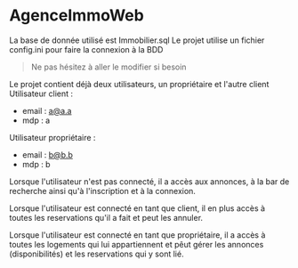# AgenceImmoWeb

La base de donnée utilisé est Immobilier.sql
Le projet utilise un fichier config.ini pour faire la connexion à la BDD
> Ne pas hésitez à aller le modifier si besoin

Le projet contient déjà deux utilisateurs, un propriétaire et l'autre client
Utilisateur client : 
- email : a@a.a
- mdp : a

Utilisateur propriétaire : 
- email : b@b.b
- mdp : b

Lorsque l'utilisateur n'est pas connecté, il a accès aux annonces, à la bar de recherche ainsi qu'à l'inscription et à la connexion.

Lorsque l'utilisateur est connecté en tant que client, il en plus accès à toutes les reservations qu'il a fait et peut les annuler.

Lorsque l'utilisateur est connecté en tant que propriétaire, il a accès à toutes les logements qui lui appartiennent et pêut gérer les annonces (disponibilités) et les reservations qui y sont lié.
